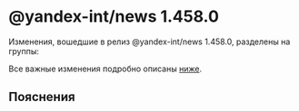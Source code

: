 # @yandex-int/news 1.458.0

<!-- ЧЕЛОВЕЧЕСКОЕ ВСТУПЛЕНИЕ -->

Изменения, вошедшие в релиз @yandex-int/news 1.458.0, разделены на группы:

Все важные изменения подробно описаны [ниже](#Пояснения).

## Пояснения

